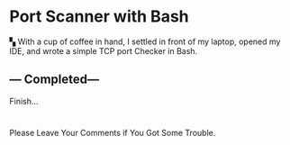 Port Scanner with Bash
====================================
▚ With a cup of coffee in hand, I settled in front of my laptop, opened my IDE, and wrote a simple TCP port Checker in Bash.

## — Completed—
Finish…
#
Please Leave Your Comments if You Got Some Trouble.
